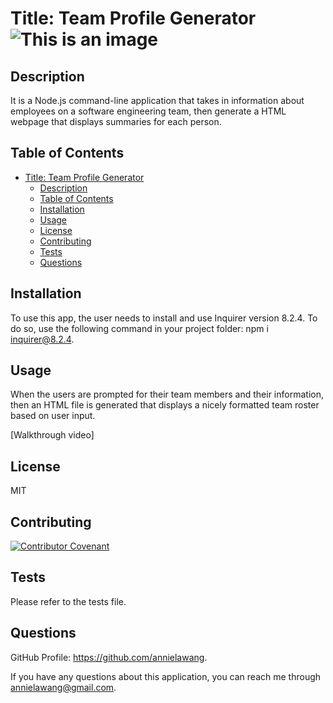 # Title: Team Profile Generator ![This is an image](https://img.shields.io/badge/License-MIT_2.0-blue.svg)

## Description
It is a Node.js command-line application that takes in information about employees on a software engineering team, then generate a HTML webpage that displays summaries for each person.

## Table of Contents
- [Title: Team Profile Generator ](#title-team-profile-generator-)
  - [Description](#description)
  - [Table of Contents](#table-of-contents)
  - [Installation](#installation)
  - [Usage](#usage)
  - [License](#license)
  - [Contributing](#contributing)
  - [Tests](#tests)
  - [Questions](#questions)

## Installation
To use this app, the user needs to install and use Inquirer version 8.2.4. To do so, use the following command in your project folder: npm i inquirer@8.2.4.

## Usage
When the users are prompted for their team members and their information, then an HTML file is generated that displays a nicely formatted team roster based on user input.

[Walkthrough video]

## License
MIT

## Contributing
[![Contributor Covenant](https://img.shields.io/badge/Contributor%20Covenant-2.1-4baaaa.svg)](code_of_conduct.md)

## Tests
Please refer to the tests file.

## Questions
GitHub Profile: https://github.com/annielawang.

If you have any questions about this application, you can reach me through annielawang@gmail.com.
